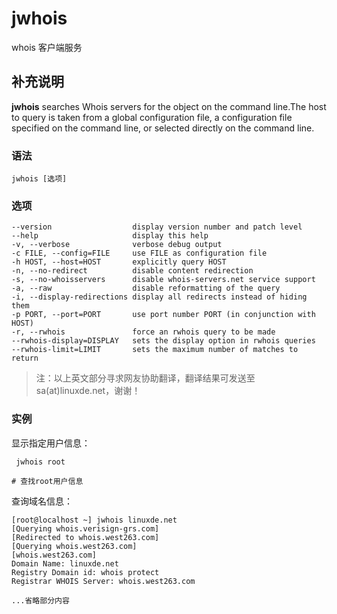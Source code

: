 jwhois
===

whois 客户端服务

## 补充说明

**jwhois**  searches Whois servers for the object on the command line.The host to query is taken from a global configuration file, a configuration file specified on the command line, or selected directly on the command line.

###  语法

```shell
jwhois [选项]
```

###  选项

```shell
--version                  display version number and patch level
--help                     display this help
-v, --verbose              verbose debug output
-c FILE, --config=FILE     use FILE as configuration file
-h HOST, --host=HOST       explicitly query HOST
-n, --no-redirect          disable content redirection
-s, --no-whoisservers      disable whois-servers.net service support
-a, --raw                  disable reformatting of the query
-i, --display-redirections display all redirects instead of hiding them
-p PORT, --port=PORT       use port number PORT (in conjunction with HOST)
-r, --rwhois               force an rwhois query to be made
--rwhois-display=DISPLAY   sets the display option in rwhois queries
--rwhois-limit=LIMIT       sets the maximum number of matches to return
```

> 注：以上英文部分寻求网友协助翻译，翻译结果可发送至 sa(at)linuxde.net，谢谢！

###  实例

显示指定用户信息：

```shell
 jwhois root

# 查找root用户信息
```

查询域名信息：

```shell
[root@localhost ~] jwhois linuxde.net
[Querying whois.verisign-grs.com]
[Redirected to whois.west263.com]
[Querying whois.west263.com]
[whois.west263.com]
Domain Name: linuxde.net                   
Registry Domain id: whois protect
Registrar WHOIS Server: whois.west263.com

...省略部分内容
```


